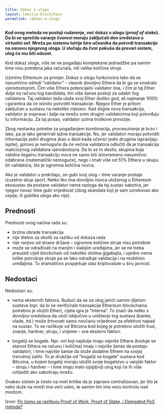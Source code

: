 ```yaml
---
title: Dokaz o ulogu
layout: lekcija-blockchain
permalink: /dokaz-o-ulogu
---
```


**Kod ovog metoda ne postoji rudarenje, već dokaz o ulogu (*proof of stake*). Da bi se sprečilo varanje čvorovi moraju zaključati deo sredstava u virtuelni sef. Mreža po sistemu lutrije bira učesnika da potvrdi transakcije na osnovu njegovog uloga. U slučaju da čvor pokuša da prevari sistem, ulog će mu biti oduzet.**

Kod dokaz uloga, više se ne pogađaju kompleksne jednadžbe pa samim time nisu potrebna jaka računala, niti velike količine struje.

Uzmimo Ethereum za primjer. Dokaz o ulogu funkcionira tako da se nasumično odredi “validator” – vlasnik dovoljno Ethera da bi ga se smatralo vjerodostojnim. Čim više Ethera potencijalni validator ima, i čim je taj Ether dulje na računu tog kandidata, tim više šanse postoji za odabir tog validatora. Taj validator tada ulaže svoj Ether (koliko god, ali najmanje 1000) i garantira da će istinito potvrditi transakcije. Njegov Ether je pritom zaključan u sustavu na nekoliko mjeseci. Kad stigne nova transakcija, validator je ovjerava i šalje na mrežu svim drugim validatorima koji potvrđuju tu informaciju. Za taj posao, validator uzima troškove provizije.

Zbog nestanka potrebe za pogađanjem kombinacija, procesuiranje je brzo i lako, pa je lako generirati lažne transakcije. No, jer validatori moraju potvrditi informacije jedni drugima (kao u školi kada učenici jedni drugima ispravljaju ispite), gotovo je nemoguće da će većina validatora odlučiti da je transakcija malicioznog validatora vjerodostojna. Da bi se to desilo, skupina koja validira ilegalnu transakciju mora ne samo biti istovremeno nasumično odabrana (matematički nemoguće), nego i imati više od 51% Ethera u skupu tih validatora, što je ogromna količina novca.

Ako je validator u prekršaju, on gubi svoj ulog – time varanje postaje izuzetno skup sport. Netko tko ima dovoljno novca uloženog u Ethereum ekosustav da postane validator nema razloga da taj sustav sabotira, jer njegov novac time gubi vrijednost (zbog skandala koji je sam uzrokovao ako uspije, ili gubitka uloga ako nije).

## Prednosti

Prednosti ovog načina rada su:

- brzina obrade transakcija
- nije štetno za okoliš za razliku od dokaza rada
- nije ranjivo od strane države – ogromne količine struje nisu potrebne
- može se odrađivati na manjim i slabijim uređajima, jer se ne treba preuzeti cijeli blockchain od nekoliko stotina gigabajta, i ujedno nema tolike potrošnje struje pa se lako odrađuje validacija i na mobilnim uređajima. To dramatično pospješuje ulaz kriptovalute u širu javnost.

## Nedostaci

Nedostaci su:

- nema eksternih faktora. Budući da se za ulog jamči samim dijelom sustava (npr. da bi se verificirale transakcije Ethereum blockchaina potrebno je uložiti Ether), cijela igra je “interna”. To znači da netko s dovoljno sredstava da uloži isključivo u uništenje tog sustava (banke, vlade, itd.) može žrtvovati samo novčanu vrijednost za efektivni napad na sustav. To se razlikuje od Bitcoina kod kojeg je potrebno uložiti trud, znanje, hardver, struju, i vrijeme – sve eksterni faktori.

- bogatiji se bogate. Npr. oni koji najdulje imaju najviše Ethera (boduje se starost Ethera na računu i količina) imaju i najviše šanse da postaju validatori, i time najviše šanse da služe dodatne Ethere na svojoj trenutnoj zalihi. To je drukčije od “bogatiji se bogate” sustava kod Bitcoina, u kojem bogatiji moraju uložiti svoje bogatstvo u vanjski faktor – struju i hardver – i time imaju malo opipljiviji ulog koji će ih više ozlijediti ako sabotiraju mrežu.

Ovakav sistem je često na meti kritike da je zapravo centralizovan, jer što je neko duže na mreži ima veći udeo, te samim tim ima veću kontrolu nad mrežom.


Izvor: [Po čemu se razlikuju Proof of Work, Proof of Stake, i Delegated PoS metoda?](https://bitfalls.com/hr/2017/10/23/whats-the-difference-between-proof-of-work-pow-proof-of-stake-pos-and-delegated-pos/)